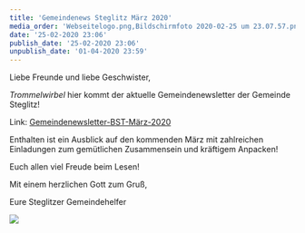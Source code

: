 ```yaml
---
title: 'Gemeindenews Steglitz März 2020'
media_order: 'Webseitelogo.png,Bildschirmfoto 2020-02-25 um 23.07.57.png'
date: '25-02-2020 23:06'
publish_date: '25-02-2020 23:06'
unpublish_date: '01-04-2020 23:59'
---
```


Liebe Freunde und liebe Geschwister,

*Trommelwirbel* hier kommt der aktuelle Gemeindenewsletter der Gemeinde Steglitz!

Link: [Gemeindenewsletter-BST-März-2020](https://cloud.johannische-kirche.org/index.php/s/ge9sM29KepsB9SQ)

Enthalten ist ein Ausblick auf den kommenden März mit zahlreichen Einladungen zum gemütlichen Zusammensein und kräftigem Anpacken!

Euch allen viel Freude beim Lesen!

Mit einem herzlichen Gott zum Gruß,

Eure Steglitzer Gemeindehelfer

[![](https://smh-gemeinden.de/user/pages/02.news/48.gemeindenews-steglitz-maerz-2020/Bildschirmfoto%202020-02-25%20um%2023.07.57.png)](https://cloud.johannische-kirche.org/index.php/s/ge9sM29KepsB9SQ)